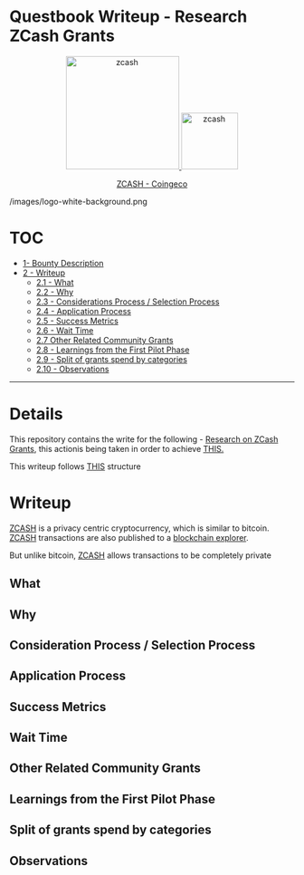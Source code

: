 # Questbook Writeup - Research ZCash Grants 
<p align="center"><a href="https://z.cash/" target="_blank">
  <img src=https://z.cash/wp-content/uploads/2020/03/zcash-logo-horizontal-fullcolor.svg width ="200" alt="zcash"></a><a href="https://www.zfnd.org/" target="_blank">     <img src=https://www.zfnd.org/images/logo-white-background.png width ="100" alt="zcash"></a>
</p>

<p align="center"><a href="https://www.coingecko.com/en/coins/zcash" target="_blank"> ZCASH - Coingeco</a></p>

/images/logo-white-background.png

# TOC

- [1- Bounty Description](#details)
- [2 - Writeup](#writeup)
    * [2.1 - What](#what)
    * [2.2 - Why](#why)
    * [2.3 - Considerations Process / Selection Process](#consideration-process--selection-process)
    * [2.4 - Application Process](#application-process)
    * [2.5 - Success Metrics](#success-metrics)
    * [2.6 - Wait Time](#wait-time)
    * [2.7 Other Related Community Grants](#other-related-community-grants)
    * [2.8  - Learnings from the First Pilot Phase ](#learnings-from-the-first-pilot-phase)
    * [2.9 - Split of grants spend by categories](#split-of-grants-spend-by-categories)
    * [2.10 - Observations ](#observations)

--- 

# Details

This repository contains the write for the following  - [Research on ZCash Grants](https://www.questbook.xyz/t/research-on-zcash-grants/32), this actionis being taken in order to achieve [THIS.](https://www.questbook.xyz/t/request-to-contribute-grants-ecosystem-research/14)

This writeup follows [THIS](https://questbook.notion.site/Researching-Grants-Ecosystem-86b9f16905074b62bf72ec2783e43625) structure 
# Writeup

[ZCASH](https://z.cash/the-basics/) is a privacy centric cryptocurrency, which is similar to bitcoin. [ZCASH](https://z.cash/the-basics/) transactions are also published to a [blockchain explorer](https://explorer.zcha.in/).

But unlike bitcoin, [ZCASH](https://z.cash/the-basics/) allows transactions to be completely private 


## What 


## Why 


## Consideration Process / Selection Process 


## Application Process 


## Success Metrics 


## Wait Time 


## Other Related Community Grants 


## Learnings from the First Pilot Phase 


## Split of grants spend by categories 


## Observations 
